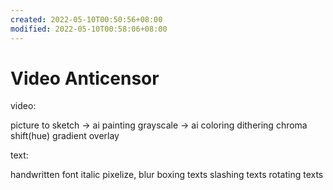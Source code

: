 ```yaml
---
created: 2022-05-10T00:50:56+08:00
modified: 2022-05-10T00:58:06+08:00
---
```


# Video Anticensor

video:

picture to sketch -> ai painting
grayscale -> ai coloring
dithering
chroma shift(hue)
gradient overlay

text:

handwritten font
italic
pixelize, blur
boxing texts
slashing texts
rotating texts
